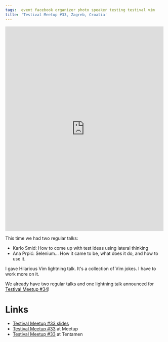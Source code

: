 ```yaml
---
tags:  event facebook organizer photo speaker testing testival vim
title: 'Testival Meetup #33, Zagreb, Croatia'
---
```

<iframe src="https://www.facebook.com/plugins/post.php?href=https%3A%2F%2Fwww.facebook.com%2Fmedia%2Fset%2F%3Fset%3Da.10155932590317290.1073741933.735252289%26type%3D3&width=500" width="500" height="646" style="border:none;overflow:hidden" scrolling="no" frameborder="0" allowTransparency="true"></iframe>

This time we had two regular talks:

- Karlo Smid: How to come up with test ideas using lateral thinking
- Ana Prpić: Selenium... How it came to be, what does it do, and how to use it.

I gave Hilarious Vim lightning talk. It's a collection of Vim jokes. I have to work more on it.

We already have two regular talks and one lightning talk announced for [Testival Meetup #34](https://www.meetup.com/testival/events/245700306/)!

# Links

- [Testival Meetup #33 slides](https://github.com/zeljkofilipin/testival/tree/master/files/33)
- [Testival Meetup #33](https://www.meetup.com/testival/events/245314424) at Meetup
- [Testival Meetup #33](https://blog.tentamen.eu/testival-33-how-to-come-up-with-test-idea-using-lateral-thinking/) at Tentamen
